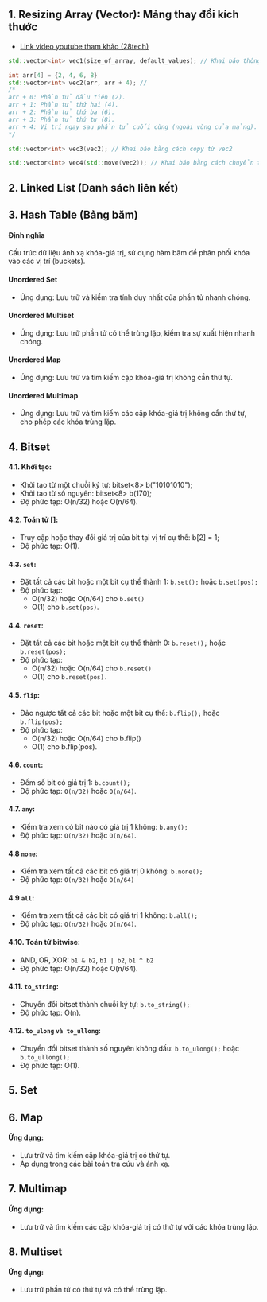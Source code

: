 ## 1. Resizing Array (Vector): Mảng thay đổi kích thước
* [Link video youtube tham khảo (28tech)](https://www.youtube.com/watch?v=053Tcz4omzk)
```cpp
std::vector<int> vec1(size_of_array, default_values); // Khai báo thông thường

int arr[4] = {2, 4, 6, 8}
std::vector<int> vec2(arr, arr + 4); // 
/*
arr + 0: Phần tử đầu tiên (2).
arr + 1: Phần tử thứ hai (4).
arr + 2: Phần tử thứ ba (6).
arr + 3: Phần tử thứ tư (8).
arr + 4: Vị trí ngay sau phần tử cuối cùng (ngoài vùng của mảng).
*/

std::vector<int> vec3(vec2); // Khai báo bằng cách copy từ vec2

std::vector<int> vec4(std::move(vec2)); // Khai báo bằng cách chuyển toàn bộ dữ liệu từ vec2 vào
```

## 2. Linked List (Danh sách liên kết)

## 3. Hash Table (Bảng băm)
#### Định nghĩa
Cấu trúc dữ liệu ánh xạ khóa-giá trị, sử dụng hàm băm để phân phối khóa vào các vị trí (buckets).
#### Unordered Set
* Ứng dụng: Lưu trữ và kiểm tra tính duy nhất của phần tử nhanh chóng.
#### Unordered Multiset
* Ứng dụng: Lưu trữ phần tử có thể trùng lặp, kiểm tra sự xuất hiện nhanh chóng.
#### Unordered Map
* Ứng dụng: Lưu trữ và tìm kiếm cặp khóa-giá trị không cần thứ tự.
#### Unordered Multimap
* Ứng dụng: Lưu trữ và tìm kiếm các cặp khóa-giá trị không cần thứ tự, cho phép các khóa trùng lặp.

## 4. Bitset
#### 4.1. Khởi tạo:
* Khởi tạo từ một chuỗi ký tự: bitset<8> b("10101010");
* Khởi tạo từ số nguyên: bitset<8> b(170);
* Độ phức tạp: O(n/32) hoặc O(n/64).
#### 4.2. Toán tử []:
* Truy cập hoặc thay đổi giá trị của bit tại vị trí cụ thể: b[2] = 1;
* Độ phức tạp: O(1).
#### 4.3. `set`:
* Đặt tất cả các bit hoặc một bit cụ thể thành 1: `b.set();` hoặc `b.set(pos);`
* Độ phức tạp:
    * O(n/32) hoặc O(n/64) cho `b.set()`
    * O(1) cho `b.set(pos)`.
#### 4.4. `reset`:
* Đặt tất cả các bit hoặc một bit cụ thể thành 0: `b.reset();` hoặc `b.reset(pos);`
* Độ phức tạp:
    * O(n/32) hoặc O(n/64) cho `b.reset()`
    * O(1) cho `b.reset(pos).`
#### 4.5. `flip`:
* Đảo ngược tất cả các bit hoặc một bit cụ thể: `b.flip();` hoặc `b.flip(pos);`
* Độ phức tạp:
    * O(n/32) hoặc O(n/64) cho b.flip()
    * O(1) cho b.flip(pos).
#### 4.6. `count`:
* Đếm số bit có giá trị 1: `b.count();`
* Độ phức tạp: `O(n/32)` hoặc `O(n/64)`.
#### 4.7. `any`:
* Kiểm tra xem có bit nào có giá trị 1 không: `b.any();`
* Độ phức tạp: `O(n/32)` hoặc `O(n/64)`.
#### 4.8 `none`:
* Kiểm tra xem tất cả các bit có giá trị 0 không: `b.none();`
* Độ phức tạp: `O(n/32)` hoặc `O(n/64)`
#### 4.9 `all`:
* Kiểm tra xem tất cả các bit có giá trị 1 không: `b.all();`
* Độ phức tạp: `O(n/32)` hoặc `O(n/64)`.
#### 4.10. Toán tử bitwise:
* AND, OR, XOR: `b1 & b2`, `b1 | b2`, `b1 ^ b2`
* Độ phức tạp: O(n/32) hoặc O(n/64).
#### 4.11. `to_string`:
* Chuyển đổi bitset thành chuỗi ký tự: `b.to_string();`
* Độ phức tạp: O(n).
#### 4.12. `to_ulong` `và to_ullong`:
* Chuyển đổi bitset thành số nguyên không dấu: `b.to_ulong();` hoặc `b.to_ullong();`
* Độ phức tạp: O(1).

## 5. Set

## 6. Map
#### Ứng dụng:
* Lưu trữ và tìm kiếm cặp khóa-giá trị có thứ tự.
* Áp dụng trong các bài toán tra cứu và ánh xạ.

## 7. Multimap
#### Ứng dụng:
* Lưu trữ và tìm kiếm các cặp khóa-giá trị có thứ tự với các khóa trùng lặp.

## 8. Multiset
#### Ứng dụng: 
* Lưu trữ phần tử có thứ tự và có thể trùng lặp.
